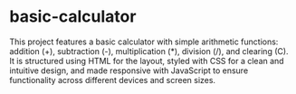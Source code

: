 # basic-calculator

This project features a basic calculator with simple arithmetic functions: addition (+), subtraction (-), multiplication (*), division (/), and clearing (C). It is structured using HTML for the layout, styled with CSS for a clean and intuitive design, and made responsive with JavaScript to ensure functionality across different devices and screen sizes.
